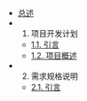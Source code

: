 * [总述](README.md)
* 1. 项目开发计划
  * [1.1. 引言](项目开发计划/引言.md)
  * [1.2. 项目概述](项目概述/项目概述.md)
* 2. 需求规格说明
  * [2.1. 引言](需求规格说明/引言.md)
